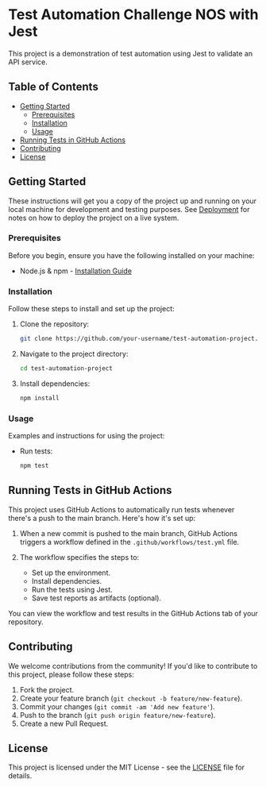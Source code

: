 # Test Automation Challenge NOS with Jest

This project is a demonstration of test automation using Jest to validate an API service.

## Table of Contents

- [Getting Started](#getting-started)
  - [Prerequisites](#prerequisites)
  - [Installation](#installation)
  - [Usage](#usage)
- [Running Tests in GitHub Actions](#running-tests-in-github-actions)
- [Contributing](#contributing)
- [License](#license)

## Getting Started

These instructions will get you a copy of the project up and running on your local machine for development and testing purposes. See [Deployment](#deployment) for notes on how to deploy the project on a live system.

### Prerequisites

Before you begin, ensure you have the following installed on your machine:

- Node.js & npm - [Installation Guide](https://nodejs.org/)

### Installation

Follow these steps to install and set up the project:

1. Clone the repository:

    ```bash
    git clone https://github.com/your-username/test-automation-project.git
    ```

2. Navigate to the project directory:

    ```bash
    cd test-automation-project
    ```

3. Install dependencies:

    ```bash
    npm install
    ```

### Usage

Examples and instructions for using the project:

- Run tests:

    ```bash
    npm test
    ```

## Running Tests in GitHub Actions

This project uses GitHub Actions to automatically run tests whenever there's a push to the main branch. Here's how it's set up:

1. When a new commit is pushed to the main branch, GitHub Actions triggers a workflow defined in the `.github/workflows/test.yml` file.

2. The workflow specifies the steps to:
   - Set up the environment.
   - Install dependencies.
   - Run the tests using Jest.
   - Save test reports as artifacts (optional).

You can view the workflow and test results in the GitHub Actions tab of your repository.

## Contributing

We welcome contributions from the community! If you'd like to contribute to this project, please follow these steps:

1. Fork the project.
2. Create your feature branch (`git checkout -b feature/new-feature`).
3. Commit your changes (`git commit -am 'Add new feature'`).
4. Push to the branch (`git push origin feature/new-feature`).
5. Create a new Pull Request.

## License

This project is licensed under the MIT License - see the [LICENSE](LICENSE) file for details.
